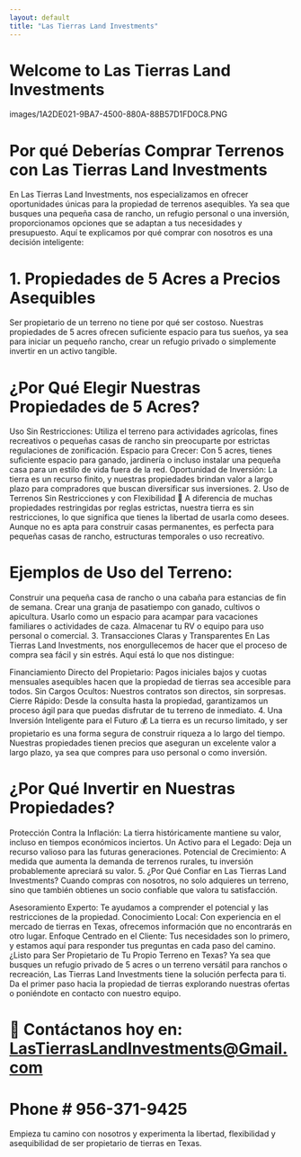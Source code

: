```yaml
---
layout: default
title: "Las Tierras Land Investments"
---
```


# Welcome to Las Tierras Land Investments
images/1A2DE021-9BA7-4500-880A-88B57D1FD0C8.PNG

# Por qué Deberías Comprar Terrenos con Las Tierras Land Investments 
En Las Tierras Land Investments, nos especializamos en ofrecer oportunidades únicas para la propiedad de terrenos asequibles. Ya sea que busques una pequeña casa de rancho, un refugio personal o una inversión, proporcionamos opciones que se adaptan a tus necesidades y presupuesto. Aquí te explicamos por qué comprar con nosotros es una decisión inteligente:

# 1. Propiedades de 5 Acres a Precios Asequibles 
Ser propietario de un terreno no tiene por qué ser costoso. Nuestras propiedades de 5 acres ofrecen suficiente espacio para tus sueños, ya sea para iniciar un pequeño rancho, crear un refugio privado o simplemente invertir en un activo tangible.

# ¿Por Qué Elegir Nuestras Propiedades de 5 Acres?
Uso Sin Restricciones: Utiliza el terreno para actividades agrícolas, fines recreativos o pequeñas casas de rancho sin preocuparte por estrictas regulaciones de zonificación.
Espacio para Crecer: Con 5 acres, tienes suficiente espacio para ganado, jardinería o incluso instalar una pequeña casa para un estilo de vida fuera de la red.
Oportunidad de Inversión: La tierra es un recurso finito, y nuestras propiedades brindan valor a largo plazo para compradores que buscan diversificar sus inversiones.
2. Uso de Terrenos Sin Restricciones y con Flexibilidad 🐄
A diferencia de muchas propiedades restringidas por reglas estrictas, nuestra tierra es sin restricciones, lo que significa que tienes la libertad de usarla como desees. Aunque no es apta para construir casas permanentes, es perfecta para pequeñas casas de rancho, estructuras temporales o uso recreativo.

# Ejemplos de Uso del Terreno:
Construir una pequeña casa de rancho o una cabaña para estancias de fin de semana.
Crear una granja de pasatiempo con ganado, cultivos o apicultura.
Usarlo como un espacio para acampar para vacaciones familiares o actividades de caza.
Almacenar tu RV o equipo para uso personal o comercial.
3. Transacciones Claras y Transparentes 
En Las Tierras Land Investments, nos enorgullecemos de hacer que el proceso de compra sea fácil y sin estrés. Aquí está lo que nos distingue:

Financiamiento Directo del Propietario: Pagos iniciales bajos y cuotas mensuales asequibles hacen que la propiedad de tierras sea accesible para todos.
Sin Cargos Ocultos: Nuestros contratos son directos, sin sorpresas.
Cierre Rápido: Desde la consulta hasta la propiedad, garantizamos un proceso ágil para que puedas disfrutar de tu terreno de inmediato.
4. Una Inversión Inteligente para el Futuro 💰
La tierra es un recurso limitado, y ser propietario es una forma segura de construir riqueza a lo largo del tiempo. Nuestras propiedades tienen precios que aseguran un excelente valor a largo plazo, ya sea que compres para uso personal o como inversión.

# ¿Por Qué Invertir en Nuestras Propiedades?
Protección Contra la Inflación: La tierra históricamente mantiene su valor, incluso en tiempos económicos inciertos.
Un Activo para el Legado: Deja un recurso valioso para las futuras generaciones.
Potencial de Crecimiento: A medida que aumenta la demanda de terrenos rurales, tu inversión probablemente apreciará su valor.
5. ¿Por Qué Confiar en Las Tierras Land Investments? 
Cuando compras con nosotros, no solo adquieres un terreno, sino que también obtienes un socio confiable que valora tu satisfacción.

Asesoramiento Experto: Te ayudamos a comprender el potencial y las restricciones de la propiedad.
Conocimiento Local: Con experiencia en el mercado de tierras en Texas, ofrecemos información que no encontrarás en otro lugar.
Enfoque Centrado en el Cliente: Tus necesidades son lo primero, y estamos aquí para responder tus preguntas en cada paso del camino.
¿Listo para Ser Propietario de Tu Propio Terreno en Texas?
Ya sea que busques un refugio privado de 5 acres o un terreno versátil para ranchos o recreación, Las Tierras Land Investments tiene la solución perfecta para ti. Da el primer paso hacia la propiedad de tierras explorando nuestras ofertas o poniéndote en contacto con nuestro equipo.

# 📧 Contáctanos hoy en: LasTierrasLandInvestments@Gmail.com
# Phone # 956-371-9425

Empieza tu camino con nosotros y experimenta la libertad, flexibilidad y asequibilidad de ser propietario de tierras en Texas. 
